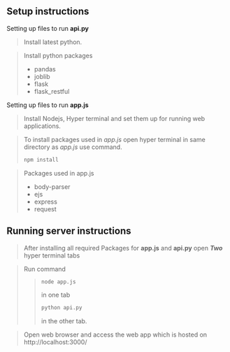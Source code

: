 ## Setup instructions

Setting up files to run **api.py**
> Install latest python.

> Install python packages
>- pandas
>- joblib
>- flask
>- flask_restful

Setting up files to run **app.js**
> Install Nodejs, Hyper terminal and set them up for running web applications.

> To install packages used in *app.js* open hyper terminal in same directory as *app.js* use command.
> ```bash
> npm install
> ```

> Packages used in app.js
>- body-parser
>- ejs
>- express
>- request

## Running server instructions
> After installing all required Packages for **app.js** and **api.py** open ***Two*** hyper terminal tabs

> Run command
>> ```bash
>> node app.js
>> ```
>> in one tab 
>>
>> ```bash
>> python api.py
>> ```
>> in the other tab.

> Open web browser and access the web app which is hosted on http://localhost:3000/

